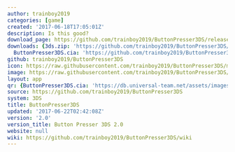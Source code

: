 ```yaml
---
author: trainboy2019
categories: [game]
created: '2017-06-18T17:05:01Z'
description: Is this good?
download_page: https://github.com/trainboy2019/ButtonPresser3DS/releases/tag/2.0
downloads: {3ds.zip: 'https://github.com/trainboy2019/ButtonPresser3DS/releases/download/2.0/3ds.zip',
  ButtonPresser3DS.cia: 'https://github.com/trainboy2019/ButtonPresser3DS/releases/download/2.0/ButtonPresser3DS.cia'}
github: trainboy2019/ButtonPresser3DS
icon: https://raw.githubusercontent.com/trainboy2019/ButtonPresser3DS/master/icon.png
image: https://raw.githubusercontent.com/trainboy2019/ButtonPresser3DS/master/resources/Banner.png
layout: app
qr: {ButtonPresser3DS.cia: 'https://db.universal-team.net/assets/images/qr/buttonpresser3ds.cia.png'}
source: https://github.com/trainboy2019/ButtonPresser3DS
system: 3DS
title: ButtonPresser3DS
updated: '2017-06-22T02:42:08Z'
version: '2.0'
version_title: Button Presser 3DS 2.0
website: null
wiki: https://github.com/trainboy2019/ButtonPresser3DS/wiki
---
```

